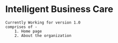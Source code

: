 # Intelligent Business Care

	Currently Working for version 1.0
	comprises of - 
		1. Home page
		2. About the organization
	